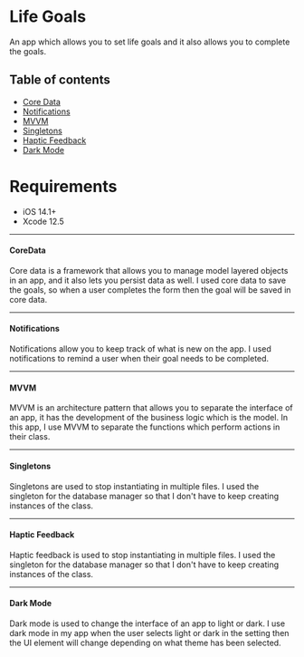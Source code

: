 # Life Goals 

An app which allows you to set life goals and  it also allows you to complete the goals.

## Table of contents
* [Core Data](#CoreData)
* [Notifications](#Notifications)
* [MVVM](#MVVM)
* [Singletons](#Singletons)
* [Haptic Feedback](#HapticFeedback)
* [Dark Mode](#DarkMode)

# Requirements
* iOS 14.1+
* Xcode 12.5 

 ---
#### **CoreData**
 Core data is a framework that allows you to manage model layered objects in an app, and it also lets you persist data as well. I used core data to save the goals, so when a user completes the form then the goal will be saved in core data.
 
 ---
  
#### **Notifications**
Notifications allow you to keep track of what is new on the app. I used notifications to remind a user when their goal needs to be completed.
 
 ---
#### **MVVM**
MVVM is an architecture pattern that allows you to separate the interface of an app, it has the development of the business logic which is the model. In this app, I use MVVM to separate the functions which perform actions in their class. 
 
 ---
#### **Singletons**
Singletons are used to stop instantiating in multiple files. I used the singleton for the database manager so that I don't have to keep creating instances of the class.
 
 ---
#### **Haptic Feedback**
Haptic feedback is used to stop instantiating in multiple files. I used the singleton for the database manager so that I don't have to keep creating instances of the class.

 ---
#### **Dark Mode**
Dark mode is used to change the interface of an app to light or dark. I use dark mode in my app when the user selects light or dark in the setting then the UI element will change depending on what theme has been selected.

  
 
